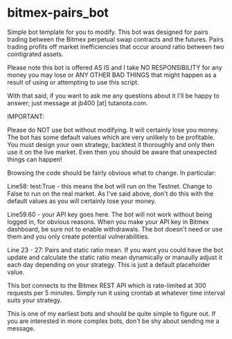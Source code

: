 # bitmex-pairs_bot

Simple bot template for you to modify. This bot was designed for pairs trading between the Bitmex perpetual swap contracts and the futures. Pairs trading profits off market inefficiencies that occur around ratio between two cointigrated assets.

Please note this bot is offered AS IS and I take NO RESPONSIBILITY for any money you may lose or ANY OTHER BAD THINGS that might happen as a result of using or attempting to use this script.

With that said, if you want to ask me any questions about it I'll be happy to answer; just message at jb400 [at] tutanota.com. 

IMPORTANT:

Please do NOT use bot without modifying. It will certainly lose you money. The bot has some default values which are very unlikely to be profitable. You must design your own strategy, backtest it thoroughly and only then use it on the live market. Even then you should be aware that unexpected things can happen!

Browsing the code should be fairly obvious what to change. In particular:

Line58: test:True - this means the bot will run on the Testnet. Change to False to run on the real market. As I've said above, don't do this with the default values as you will certainly lose your money. 

Line59.60 - your API key goes here. The bot will not work without being logged in, for obvious reasons. When you make your API key in Bitmex dashboard, be sure not to enable withdrawals. The bot doesn't need or use them and you only create potential vulnerabilities. 

Line 23 - 27: Pairs and static ratio mean. If you want you could have the bot update and calculate the static ratio mean dynamically or manaully adjust it each day depending on your strategy. This is just a default placeholder value.

This bot connects to the Bitmex REST API which is rate-limited at 300 requests per 5 minutes. Simply run it using crontab at whatever time interval suits your strategy.

This is one of my earliest bots and should be quite simple to figure out. If you are interested in more complex bots, don't be shy about sending me a message. 





